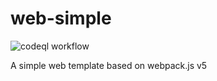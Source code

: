# web-simple

![codeql workflow](https://github.com/mozi-cli/web-simple/actions/workflows/codeql-analysis.yml/badge.svg)


A simple web template based on webpack.js v5
